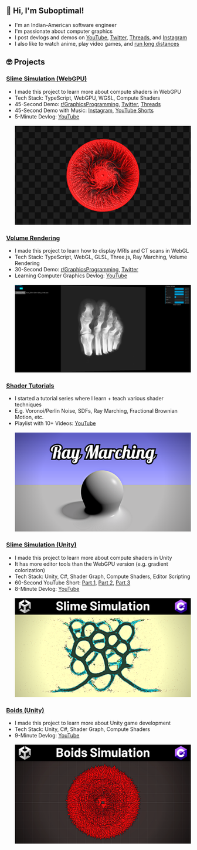 ## 👋 Hi, I'm Suboptimal!

- I'm an Indian-American software engineer
- I'm passionate about computer graphics
- I post devlogs and demos on [YouTube](https://www.youtube.com/@SuboptimalEng), [Twitter](https://twitter.com/SuboptimalEng), [Threads](https://www.threads.net/@suboptimaleng), and [Instagram](https://www.instagram.com/SuboptimalEng)
- I also like to watch anime, play video games, and [run long distances](https://x.com/SuboptimalEng/status/1874485132184453161)

## 🤓 Projects

### [Slime Simulation (WebGPU)](https://github.com/SuboptimalEng/slime-sim-webgpu)

- I made this project to learn more about compute shaders in WebGPU
- Tech Stack: TypeScript, WebGPU, WGSL, Compute Shaders
- 45-Second Demo: [r/GraphicsProgramming](https://www.reddit.com/r/GraphicsProgramming/comments/1hp4kn2/webgpu_typescript_slime_mold_simulation/?utm_source=share&utm_medium=web3x&utm_name=web3xcss&utm_term=1&utm_content=share_button), [Twitter](https://x.com/SuboptimalEng/status/1873425520106582229), [Threads](https://www.threads.net/@suboptimaleng/post/DEK9UtZIX5n?xmt=AQGzdJJWLtFvVJ94Aw73-35N4bCzFWb2na419Vv8lqsOtg)
- 45-Second Demo with Music: [Instagram](https://www.instagram.com/p/DEMGo6jIiXN/), [YouTube Shorts](https://www.youtube.com/shorts/ZGJ6E04lC7Q)
- 5-Minute Devlog: [YouTube](https://www.youtube.com/watch?v=nBqZOz7AF34)
  <br/>
  <br/>
  <img src="_screenshots/slime-sim-webgpu.png">

### [Volume Rendering](https://github.com/SuboptimalEng/volume-rendering)

- I made this project to learn how to display MRIs and CT scans in WebGL
- Tech Stack: TypeScript, WebGL, GLSL, Three.js, Ray Marching, Volume Rendering
- 30-Second Demo: [r/GraphicsProgramming](https://www.reddit.com/r/GraphicsProgramming/comments/1c9ke0p/volume_rendering_in_threejs_and_glsl/), [Twitter](https://x.com/SuboptimalEng/status/1781808470985003035)
- Learning Computer Graphics Devlog: [YouTube](https://www.youtube.com/watch?v=exkfFjhZsZ0)
  <br/>
  <br/>
  <img src="_screenshots/volume-renering.png">

### [Shader Tutorials](https://github.com/SuboptimalEng/shader-tutorials)

- I started a tutorial series where I learn + teach various shader techniques
- E.g. Voronoi/Perlin Noise, SDFs, Ray Marching, Fractional Brownian Motion, etc.
- Playlist with 10+ Videos: [YouTube](https://www.youtube.com/watch?v=7UvpTTEE1Hs&list=PLTJ_bWjv6i7xnDaPMrbx69zVu82sVails&pp=gAQB)
  <br/>
  <br/>
  <img src="_screenshots/ray-marching.png">

### [Slime Simulation (Unity)](https://github.com/SuboptimalEng/slime-sim-unity)

- I made this project to learn more about compute shaders in Unity
- It has more editor tools than the WebGPU version (e.g. gradient colorization)
- Tech Stack: Unity, C#, Shader Graph, Compute Shaders, Editor Scripting
- 60-Second YouTube Short: [Part 1](https://www.youtube.com/shorts/UN3w41sRyDo), [Part 2](https://www.youtube.com/shorts/kMzA3ftW_MQ), [Part 3](https://www.youtube.com/shorts/98FIp_uJE1k)
- 8-Minute Devlog: [YouTube](https://www.youtube.com/watch?v=BKcxJlvqNWs)
  <br/>
  <br/>
  <img src="_screenshots/slime-sim-unity.png">

### [Boids (Unity)](https://github.com/SuboptimalEng/boids)

- I made this project to learn more about Unity game development
- Tech Stack: Unity, C#, Shader Graph, Compute Shaders
- 9-Minute Devlog: [YouTube](https://www.youtube.com/watch?v=HzR-9tfOJQo)
  <br/>
  <br/>
  <img src="_screenshots/boids.png">

<!--
Note: Leaving this here incase I want to use it again.

<br />
<br />

<a href="https://github.com/anuraghazra/github-readme-stats">
<img align="center" src="https://github-readme-stats.vercel.app/api?username=SuboptimalEng&count_private=true&show_icons=true&include_all_commits=true&hide_border=true&hide_title=true" />
</a>

<br />
<br />

<a href="https://github.com/anuraghazra/github-readme-stats">
<img align="center" src="https://github-readme-stats.vercel.app/api/top-langs/?username=SuboptimalEng&layout=compact&hide_title=true&hide_border=true" />
</a>
-->
